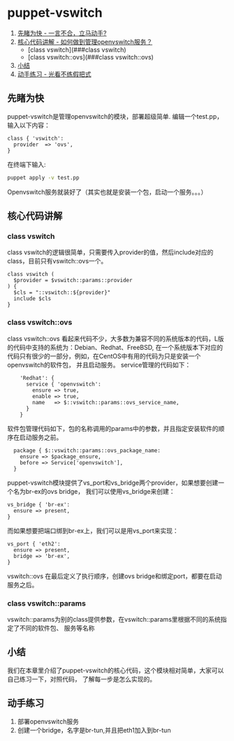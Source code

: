 # puppet-vswitch
1. [先睹为快 - 一言不合，立马动手?](#先睹为快)
2. [核心代码讲解 - 如何做到管理openvswitch服务？](#核心代码讲解)
    - [class vswitch](###class vswitch)
    - [class vswitch::ovs](###class vswitch::ovs)
3. [小结](##小结)
4. [动手练习 - 光看不练假把式](##动手练习)


## 先睹为快
puppet-vswitch是管理openvswitch的模块，部署超级简单.
编辑一个test.pp，输入以下内容：
```puppet
class { 'vswitch':
  provider  => 'ovs',
}
```
在终端下输入:
```bash
puppet apply -v test.pp
```
Openvswitch服务就装好了（其实也就是安装一个包，启动一个服务。。。）

## 核心代码讲解
### class vswitch
class vswitch的逻辑很简单，只需要传入provider的值，然后include对应的class，目前只有vswitch::ovs一个。
```puppet
class vswitch (
  $provider = $vswitch::params::provider
) {
  $cls = "::vswitch::${provider}"
  include $cls
}
```

### class vswitch::ovs
class vswitch::ovs
看起来代码不少，大多数为兼容不同的系统版本的代码，L版的代码中支持的系统为：Debian、Redhat、FreeBSD,
在一个系统版本下对应的代码只有很少的一部分，例如，在CentOS中有用的代码为只是安装一个openvswitch的软件包，
并且启动服务。
service管理的代码如下：
```puppet
    'Redhat': {
      service { 'openvswitch':
        ensure => true,
        enable => true,
        name   => $::vswitch::params::ovs_service_name,
      }
    }
```
软件包管理代码如下，包的名称调用的params中的参数，并且指定安装软件的顺序在启动服务之前。
```puppet
  package { $::vswitch::params::ovs_package_name:
    ensure => $package_ensure,
    before => Service['openvswitch'],
  }
```
puppet-vswitch模块提供了vs_port和vs_bridge两个provider，如果想要创建一个名为br-ex的ovs bridge，
我们可以使用vs_bridge来创建：
```puppet
vs_bridge { 'br-ex':
  ensure => present,
}
```
而如果想要把端口绑到br-ex上，我们可以是用vs_port来实现：
```puppet
vs_port { 'eth2':
  ensure => present,
  bridge => 'br-ex',
}
```
vswitch::ovs 在最后定义了执行顺序，创建ovs bridge和绑定port，都要在启动服务之后。

### class vswitch::params
vswitch::params为别的class提供参数，在vswitch::params里根据不同的系统指定了不同的软件包、
服务等名称

## 小结
我们在本章里介绍了puppet-vswitch的核心代码，这个模块相对简单，大家可以自己练习一下，对照代码，
了解每一步是怎么实现的。

## 动手练习
1. 部署openvswitch服务
2. 创建一个bridge，名字是br-tun,并且把eth1加入到br-tun
